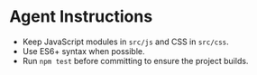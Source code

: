 # Agent Instructions

- Keep JavaScript modules in `src/js` and CSS in `src/css`.
- Use ES6+ syntax when possible.
- Run `npm test` before committing to ensure the project builds.
